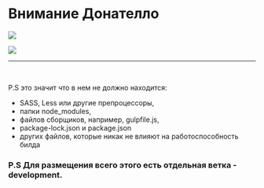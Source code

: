 # Внимание Донателло

![](https://lingtalfi.com/services/pngtext?color=cc0000&size=15&text=Пожалуйста%20заливай%20только%20собранный%20проект!%20)

![](https://lingtalfi.com/services/pngtext?color=cc0000&size=10&text=Перезаливай%20мои%20файлы%20,%20но%20не%20удаляй%20README.md.)


---------------------------------------

</br> 

P.S это значит что в нем не должно находится:

+ SASS, Less или другие препроцессоры,
+ папки node_modules,
+ файлов сборщиков, например, gulpfile.js,
+ package-lock.json и package.json
+ других файлов, которые никак не влияют на работоспособность билда

### P.S Для размещения всего этого есть отдельная ветка - development.

 

